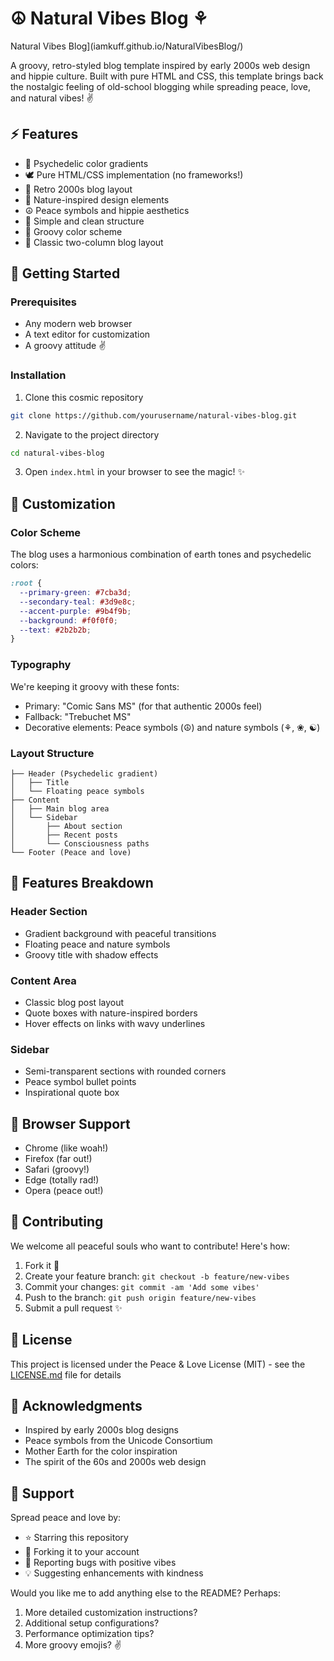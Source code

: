# ☮ Natural Vibes Blog ⚘

Natural Vibes Blog](iamkuff.github.io/NaturalVibesBlog/)

A groovy, retro-styled blog template inspired by early 2000s web design and hippie culture. Built with pure HTML and CSS, this template brings back the nostalgic feeling of old-school blogging while spreading peace, love, and natural vibes! ✌️

## ⚡ Features

* 🌈 Psychedelic color gradients
* 🕊️ Pure HTML/CSS implementation (no frameworks!)
* 🌺 Retro 2000s blog layout
* 🍃 Nature-inspired design elements
* ☮️ Peace symbols and hippie aesthetics
* 📱 Simple and clean structure
* 🎨 Groovy color scheme
* 📖 Classic two-column blog layout

## 🚀 Getting Started

### Prerequisites

* Any modern web browser
* A text editor for customization
* A groovy attitude ✌️

### Installation

1. Clone this cosmic repository
```bash
git clone https://github.com/yourusername/natural-vibes-blog.git
```

2. Navigate to the project directory
```bash
cd natural-vibes-blog
```

3. Open `index.html` in your browser to see the magic! ✨

## 🎨 Customization

### Color Scheme

The blog uses a harmonious combination of earth tones and psychedelic colors:

```css
:root {
  --primary-green: #7cba3d;
  --secondary-teal: #3d9e8c;
  --accent-purple: #9b4f9b;
  --background: #f0f0f0;
  --text: #2b2b2b;
}
```

### Typography

We're keeping it groovy with these fonts:
* Primary: "Comic Sans MS" (for that authentic 2000s feel)
* Fallback: "Trebuchet MS"
* Decorative elements: Peace symbols (☮) and nature symbols (⚘, ❀, ☯)

### Layout Structure

```
├── Header (Psychedelic gradient)
│   ├── Title
│   └── Floating peace symbols
├── Content
│   ├── Main blog area
│   └── Sidebar
│       ├── About section
│       ├── Recent posts
│       └── Consciousness paths
└── Footer (Peace and love)
```

## 🌿 Features Breakdown

### Header Section
* Gradient background with peaceful transitions
* Floating peace and nature symbols
* Groovy title with shadow effects

### Content Area
* Classic blog post layout
* Quote boxes with nature-inspired borders
* Hover effects on links with wavy underlines

### Sidebar
* Semi-transparent sections with rounded corners
* Peace symbol bullet points
* Inspirational quote box

## 🌈 Browser Support

* Chrome (like woah!)
* Firefox (far out!)
* Safari (groovy!)
* Edge (totally rad!)
* Opera (peace out!)

## 🤝 Contributing

We welcome all peaceful souls who want to contribute! Here's how:

1. Fork it 🍴
2. Create your feature branch: `git checkout -b feature/new-vibes`
3. Commit your changes: `git commit -am 'Add some vibes'`
4. Push to the branch: `git push origin feature/new-vibes`
5. Submit a pull request ✨

## 📝 License

This project is licensed under the Peace & Love License (MIT) - see the [LICENSE.md](LICENSE.md) file for details

## 🙏 Acknowledgments

* Inspired by early 2000s blog designs
* Peace symbols from the Unicode Consortium
* Mother Earth for the color inspiration
* The spirit of the 60s and 2000s web design

## 🌟 Support

Spread peace and love by:
* ⭐ Starring this repository
* 🍴 Forking it to your account
* 🐛 Reporting bugs with positive vibes
* 💡 Suggesting enhancements with kindness

Would you like me to add anything else to the README? Perhaps:
1. More detailed customization instructions?
2. Additional setup configurations?
3. Performance optimization tips?
4. More groovy emojis? ✌️
